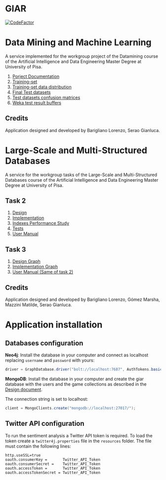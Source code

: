 # GIAR
[![CodeFactor](https://www.codefactor.io/repository/github/seraogianluca/GIAR/badge/master)](https://www.codefactor.io/repository/github/seraogianluca/GIAR/overview/master)

# Data Mining and Machine Learning
A service implemented for the workgroup project of the Datamining course of the Artificial Intelligence and Data Engineering Master Degree at University of Pisa.

1) [Porject Documentation](/docs/Datamining/sentimentanalysisdoc.md)
2) [Training-set](/docs/Datamining/dataset/training_set.arff)
3) [Training-set data distribution](/docs/Datamining/dataset/Tweets_distribution.xlsx)
4) [Final Test datasets](/docs/Datamining/dataset/classified_data/csv)
5) [Test datasets confusion matrices](/docs/Datamining/dataset/classified_data/Confusion_matrices.xlsx)
6) [Weka test result buffers](/docs/Datamining/weka_tests)

## Credits
Application designed and developed by Barigliano Lorenzo, Serao Gianluca.

# Large-Scale and Multi-Structured Databases
A service for the workgroup tasks of the Large-Scale and Multi-Structured Databases course of the Artificial Intelligence and Data Engineering Master Degree at University of Pisa.

## Task 2

1) [Design](/docs/Design.md)
2) [Implementation](/docs/Implementation.md)
3) [Indexes Performance Study](/docs/IndexesStudy.md)
4) [Tests](/docs/Test.md)
5) [User Manual](/docs/UserManual.md)

## Task 3

1) [Design Graph](/docs/DesignGraph.md)
2) [Implementation Graph](/docs/ImplementationGraph.md)
3) [User Manual (Same of task 2)](/docs/UserManual.md)

## Credits

Application designed and developed by Barigliano Lorenzo, Gómez Marsha, Mazzini Matilde, Serao Gianluca.

# Application installation

## Databases configuration

**Neo4j**: Install the database in your computer and connect as localhost replacing `username` and `password` with yours:
````java 
driver = GraphDatabase.driver("bolt://localhost:7687", AuthTokens.basic("username", "password"));
````

**MongoDB**: Install the database in your computer and create the giar database with the users and the game collections as described in the [Design document](/docs/Design.md).

The connection string is set to localhost:
````java
client = MongoClients.create("mongodb://localhost:27017/");
````

## Twitter API configuration
To run the sentiment analysis a Twitter API token is required. To load the token create a `twitter4j.properties` file in the `resources` folder. The file must contain the following lines:

```
http.useSSL=true
oauth.consumerKey =       Twitter_API_Token
oauth.consumerSecret =    Twitter_API_Token
oauth.accessToken =       Twitter_API_Token
oauth.accessTokenSecret = Twitter_API_Token
````

